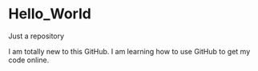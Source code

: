 # Hello_World

Just a repository

I am totally new to this GitHub.
I am learning how to use GitHub to get my code online.
